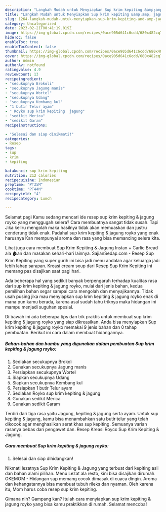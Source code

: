 ```yaml
---
description: "Langkah Mudah untuk Menyiapkan Sup krim kepiting &amp;amp; jagung roykoAnti Ribet"
title: "Langkah Mudah untuk Menyiapkan Sup krim kepiting &amp;amp; jagung roykoAnti Ribet"
slug: 1264-langkah-mudah-untuk-menyiapkan-sup-krim-kepiting-and-amp-jagung-roykoanti-ribet
category: Uncategorized
date: 2023-02-21T00:41:19.019Z
image: https://img-global.cpcdn.com/recipes/0ace905d641c6cdd/680x482cq70/sup-krim-kepiting-jagung-royko-foto-resep-utama.jpg
hideToc: false
enableToc: true
enableTocContent: false
thumbnail: https://img-global.cpcdn.com/recipes/0ace905d641c6cdd/680x482cq70/sup-krim-kepiting-jagung-royko-foto-resep-utama.jpg
cover: https://img-global.cpcdn.com/recipes/0ace905d641c6cdd/680x482cq70/sup-krim-kepiting-jagung-royko-foto-resep-utama.jpg
author: Admin
authorAv: notfound
ratingvalue: 4.9
reviewcount: 13
recipeingredient:
- "secukupnya Brokoli"
- "secukupnya Jagung manis"
- "secukupnya Wortel"
- "secukupnya Udang"
- "secukupnya Kembang kul"
- "1 butir Telur ayam"
- " Royko sup krim kepiting  jagung"
- "sedikit Merica"
- "sedikit Garam"
recipeinstructions:

- "Selesai dan siap dinikmati!"
categories:
- Resep
tags:
- sup
- krim
- kepiting

katakunci: sup krim kepiting 
nutrition: 212 calories
recipecuisine: Indonesian
preptime: "PT35M"
cooktime: "PT44M"
recipeyield: "4"
recipecategory: Lunch

---
```



Selamat pagi Kamu sedang mencari ide resep sup krim kepiting &amp; jagung royko yang menggugah selera? Cara membuatnya sangat tidak susah. Tapi Jika keliru mengolah maka hasilnya tidak akan memuaskan dan justru cenderung tidak enak. Padahal sup krim kepiting &amp; jagung royko yang enak harusnya Kan mempunyai aroma dan rasa yang bisa memancing selera kita.


Lihat juga cara membuat Sup Krim Kepiting &amp; Jagung Instan + Garlic Bread ala 🏚an dan masakan sehari-hari lainnya. SajianSedap.com - Resep Sup Krim Kepiting yang super gurih ini bisa jadi menu andalan agar keluarga jadi lebih lahap sarapan. Kreasi cream soup dari Resep Sup Krim Kepiting ini memang pas disajikan saat pagi hari.

Ada beberapa hal yang sedikit banyak berpengaruh terhadap kualitas rasa dari sup krim kepiting &amp; jagung royko, mulai dari jenis bahan, kedua pemilihan bahan segar sampai cara mengolah dan menyajikannya. Tidak usah pusing jika mau menyiapkan sup krim kepiting &amp; jagung royko enak di mana pun kamu berada, karena asal sudah tahu triknya maka hidangan ini mampu menjadi suguhan spesial.


Di bawah ini ada beberapa tips dan trik praktis untuk membuat sup krim kepiting &amp; jagung royko yang siap dikreasikan. Anda bisa menyiapkan Sup krim kepiting &amp; jagung royko memakai 9 jenis bahan dan 0 tahap pembuatan. Berikut ini cara dalam membuat hidangannya.

<!--inarticleads1-->

##### Bahan-bahan dan bumbu yang digunakan dalam pembuatan Sup krim kepiting &amp; jagung royko:

1. Sediakan secukupnya Brokoli
1. Gunakan secukupnya Jagung manis
1. Persiapkan secukupnya Wortel
1. Siapkan secukupnya Udang
1. Siapkan secukupnya Kembang kul
1. Persiapkan 1 butir Telur ayam
1. Sediakan  Royko sup krim kepiting &amp; jagung
1. Gunakan sedikit Merica
1. Gunakan sedikit Garam


Terdiri dari tiga rasa yaitu Jagung, kepiting &amp; jagung serta ayam. Untuk sup kepiting &amp; jagung, kamu bisa menambahkan satu butir telur yang telah dikocok agar menghasilkan serat khas sup kepiting. Semuanya varian rasanya bebas dari pengawet dan. Resep Kreasi Royco Sup Krim Kepiting &amp; Jagung. 

<!--inarticleads2-->

##### Cara membuat Sup krim kepiting &amp; jagung royko:


1. Selesai dan siap dihidangkan!

Nikmati lezatnya Sup Krim Kepiting &amp; Jagung yang terbuat dari kepiting asli dan bahan alami pilihan. Menu Lezat ala resto, kini bisa disajikan dirumah. OKEMOM - Hidangan sup memang cocok dimasak di cuaca dingin. Aroma dan kehangatannya bisa membuat tubuh rileks dan nyaman. Oleh karena itu, Mom harus coba resep sup krim kepiting. 

Gimana nih? Gampang kan? Itulah cara menyiapkan sup krim kepiting &amp; jagung royko yang bisa kamu praktikkan di rumah. Selamat mencoba!
